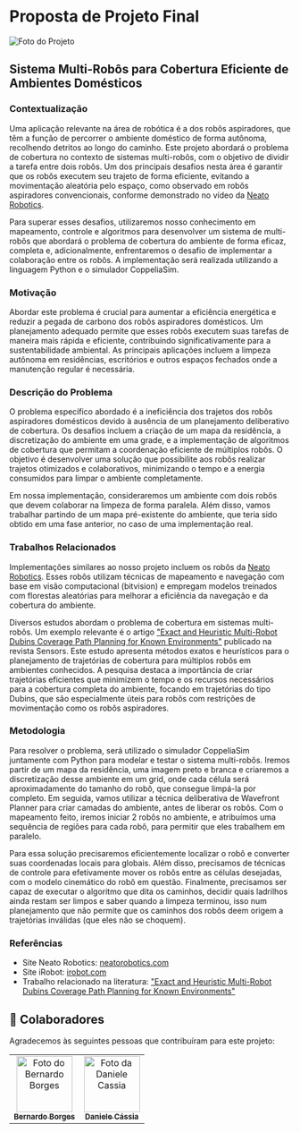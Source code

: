 # Proposta de Projeto Final

![Foto do Projeto](https://colunaclaquete.com.br/wp-content/uploads/2021/01/Walle-pic-cropped-3.jpg)


## Sistema Multi-Robôs para Cobertura Eficiente de Ambientes Domésticos

### Contextualização

Uma aplicação relevante na área de robótica é a dos robôs aspiradores, que têm a função de percorrer o ambiente doméstico de forma autônoma, recolhendo detritos ao longo do caminho. Este projeto abordará o problema de cobertura no contexto de sistemas multi-robôs, com o objetivo de dividir a tarefa entre dois robôs. Um dos principais desafios nesta área é garantir que os robôs executem seu trajeto de forma eficiente, evitando a movimentação aleatória pelo espaço, como observado em robôs aspiradores convencionais, conforme demonstrado no vídeo da [Neato Robotics](https://www.youtube.com/watch?v=qHEJhJ_CuOQ).

Para superar esses desafios, utilizaremos nosso conhecimento em mapeamento, controle e algoritmos para desenvolver um sistema de multi-robôs que abordará o problema de cobertura do ambiente de forma eficaz, completa e, adicionalmente, enfrentaremos o desafio de implementar a colaboração entre os robôs. A implementação será realizada utilizando a linguagem Python e o simulador CoppeliaSim.

### Motivação

Abordar este problema é crucial para aumentar a eficiência energética e reduzir a pegada de carbono dos robôs aspiradores domésticos. Um planejamento adequado permite que esses robôs executem suas tarefas de maneira mais rápida e eficiente, contribuindo significativamente para a sustentabilidade ambiental. As principais aplicações incluem a limpeza autônoma em residências, escritórios e outros espaços fechados onde a manutenção regular é necessária.

### Descrição do Problema

O problema específico abordado é a ineficiência dos trajetos dos robôs aspiradores domésticos devido à ausência de um planejamento deliberativo de cobertura. Os desafios incluem a criação de um mapa da residência, a discretização do ambiente em uma grade, e a implementação de algoritmos de cobertura que permitam a coordenação eficiente de múltiplos robôs. O objetivo é desenvolver uma solução que possibilite aos robôs realizar trajetos otimizados e colaborativos, minimizando o tempo e a energia consumidos para limpar o ambiente completamente.

Em nossa implementação, consideraremos um ambiente com dois robôs que devem colaborar na limpeza de forma paralela. Além disso, vamos trabalhar partindo de um mapa pré-existente do ambiente, que teria sido obtido em uma fase anterior, no caso de uma implementação real.

### Trabalhos Relacionados

Implementações similares ao nosso projeto incluem os robôs da [Neato Robotics](https://neatorobotics.com). Esses robôs utilizam técnicas de mapeamento e navegação com base em visão computacional (bitvision) e empregam modelos treinados com florestas aleatórias para melhorar a eficiência da navegação e da cobertura do ambiente.

Diversos estudos abordam o problema de cobertura em sistemas multi-robôs. Um exemplo relevante é o artigo ["Exact and Heuristic Multi-Robot Dubins Coverage Path Planning for Known Environments"](https://www.mdpi.com/1424-8220/23/5/2560) publicado na revista Sensors. Este estudo apresenta métodos exatos e heurísticos para o planejamento de trajetórias de cobertura para múltiplos robôs em ambientes conhecidos. A pesquisa destaca a importância de criar trajetórias eficientes que minimizem o tempo e os recursos necessários para a cobertura completa do ambiente, focando em trajetórias do tipo Dubins, que são especialmente úteis para robôs com restrições de movimentação como os robôs aspiradores.

### Metodologia

Para resolver o problema, será utilizado o simulador CoppeliaSim juntamente com Python para modelar e testar o sistema multi-robôs. Iremos partir de um mapa da residência, uma imagem preto e branca e criaremos a discretização desse ambiente em um grid, onde cada célula será aproximadamente do tamanho do robô, que consegue limpá-la por completo. Em seguida, vamos utilizar a técnica deliberativa de Wavefront Planner para criar camadas do ambiente, antes de liberar os robôs. Com o mapeamento feito, iremos iniciar 2 robôs no ambiente, e atribuímos uma sequência de regiões para cada robô, para permitir que eles trabalhem em paralelo.

Para essa solução precisaremos eficientemente localizar o robô e converter suas coordenadas locais para globais. Além disso, precisamos de técnicas de controle para efetivamente mover os robôs entre as células desejadas, com o modelo cinemático do robô em questão. Finalmente, precisamos ser capaz de executar o algoritmo que dita os caminhos, decidir quais ladrilhos ainda restam ser limpos e saber quando a limpeza terminou, isso num planejamento que não permite que os caminhos dos robôs deem origem a trajetórias inválidas (que eles não se choquem).

### Referências

- Site Neato Robotics: [neatorobotics.com](https://neatorobotics.com/)
- Site iRobot: [irobot.com](https://www.irobot.com/)
- Trabalho relacionado na literatura: ["Exact and Heuristic Multi-Robot Dubins Coverage Path Planning for Known Environments"](https://www.mdpi.com/1424-8220/23/5/2560)

## 🤝 Colaboradores

Agradecemos às seguintes pessoas que contribuíram para este projeto:

<table>
  <tr>
    <td align="center">
      <a href="https://github.com/bernborgess">
        <img src="https://github.com/bernborgess.png"
        width="100px;"
        alt="Foto do Bernardo Borges"/><br>
        <sub>
          <b>Bernardo Borges</b>
        </sub>
      </a>
    </td>
    <td align="center">
      <a href="https://github.com/Daniele-Cassia">
        <img src="https://github.com/Daniele-Cassia.png"
        width="100px;"
        alt="Foto da Daniele Cassia"/><br>
        <sub>
          <b>Daniele Cássia</b>
        </sub>
      </a>
    </td>
  </tr>
</table>

